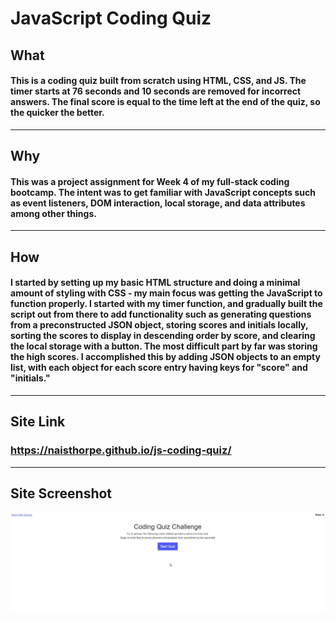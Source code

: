 # JavaScript Coding Quiz

## What
#### This is a coding quiz built from scratch using HTML, CSS, and JS. The timer starts at 76 seconds and 10 seconds are removed for incorrect answers. The final score is equal to the time left at the end of the quiz, so the quicker the better.
--------------
## Why
#### This was a project assignment for Week 4 of my full-stack coding bootcamp. The intent was to get familiar with JavaScript concepts such as event listeners, DOM interaction, local storage, and data attributes among other things.
--------------
## How
#### I started by setting up my basic HTML structure and doing a minimal amount of styling with CSS - my main focus was getting the JavaScript to function properly. I started with my timer function, and gradually built the script out from there to add functionality such as generating questions from a preconstructed JSON object, storing scores and initials locally, sorting the scores to display in descending order by score, and clearing the local storage with a button. The most difficult part by far was storing the high scores. I accomplished this by adding JSON objects to an empty list, with each object for each score entry having keys for "score" and "initials."
---------------
## Site Link
### https://naisthorpe.github.io/js-coding-quiz/
-----------------
## Site Screenshot

![Site Screenshot](assets/images/js-quiz-screenshot.gif)